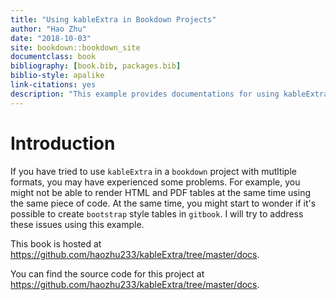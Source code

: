 ```yaml
--- 
title: "Using kableExtra in Bookdown Projects"
author: "Hao Zhu"
date: "2018-10-03"
site: bookdown::bookdown_site
documentclass: book
bibliography: [book.bib, packages.bib]
biblio-style: apalike
link-citations: yes
description: "This example provides documentations for using kableExtra to customize tables in bookdown projects. "
---
```


# Introduction

If you have tried to use `kableExtra` in a `bookdown` project with mutltiple formats, you may have experienced some problems. For example, you might not be able to render HTML and PDF tables at the same time using the same piece of code. At the same time, you might start to wonder if it's possible to create `bootstrap` style tables in `gitbook`. I will try to address these issues using this example. 

This book is hosted at https://github.com/haozhu233/kableExtra/tree/master/docs.

You can find the source code for this project at https://github.com/haozhu233/kableExtra/tree/master/docs.
